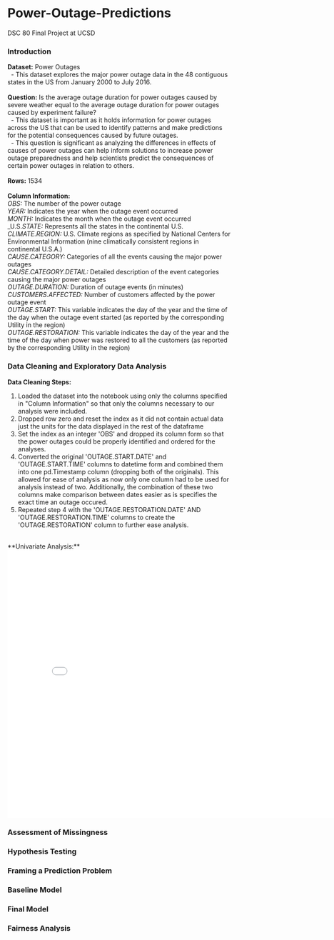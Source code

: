 # Power-Outage-Predictions
DSC 80 Final Project at UCSD

### Introduction
**Dataset:** Power Outages
<br/> &nbsp;  -  This dataset explores the major power outage data in the 48 contiguous states in the US from January 2000 to July 2016. 
<br/>
<br/>
**Question:** Is the average outage duration for power outages caused by severe weather equal to the average outage duration for power outages caused by experiment failure?
<br/> &nbsp;  -  This dataset is important as it holds information for power outages across the US that can be used to identify patterns and make predictions for the potential consequences caused by future outages. 
<br/> &nbsp;  -  This question is significant as analyzing the differences in effects of causes of power outages can help inform solutions to increase power outage preparedness and help scientists predict the consequences of certain power outages in relation to others. 
<br/>
<br/>
**Rows:** 1534 
<br/>
<br/>
**Column Information:**
<br/>
_OBS:_ The number of the power outage
<br/>
_YEAR:_ Indicates the year when the outage event occurred
<br/>
_MONTH:_ Indicates the month when the outage event occurred
<br/>
_U.S._STATE:_ Represents all the states in the continental U.S.
<br/>
_CLIMATE.REGION:_ U.S. Climate regions as specified by National Centers for Environmental Information (nine climatically consistent regions in continental U.S.A.)
<br/>
_CAUSE.CATEGORY:_ Categories of all the events causing the major power outages
<br/>
_CAUSE.CATEGORY.DETAIL:_ Detailed description of the event categories causing the major power outages
<br/>
_OUTAGE.DURATION:_ Duration of outage events (in minutes)
<br/>
_CUSTOMERS.AFFECTED:_ Number of customers affected by the power outage event
<br/>
_OUTAGE.START:_ This variable indicates the day of the year and the time of the day when the outage event started (as reported by the corresponding Utility in the region)
<br/>
_OUTAGE.RESTORATION:_ This variable indicates the day of the year and the time of the day when power was restored to all the customers (as reported by the corresponding Utility in the region)


### Data Cleaning and Exploratory Data Analysis
**Data Cleaning Steps:**
<br/>
1. Loaded the dataset into the notebook using only the columns specified in "Column Information" so that only the columns necessary to our analysis were included. 
2. Dropped row zero and reset the index as it did not contain actual data just the units for the data displayed in the rest of the dataframe
3. Set the index as an integer 'OBS' and dropped its column form so that the power outages could be properly identified and ordered for the analyses.
4. Converted the original 'OUTAGE.START.DATE' and 'OUTAGE.START.TIME' columns to datetime form and combined them into one pd.Timestamp column (dropping both of the originals). This allowed for ease of analysis as now only one column had to be used for analysis instead of two. Additionally, the combination of these two columns make comparison between dates easier as is specifies the exact time an outage occured.
5. Repeated step 4 with the 'OUTAGE.RESTORATION.DATE' AND 'OUTAGE.RESTORATION.TIME' columns to create the 'OUTAGE.RESTORATION' column to further ease analysis.

<br/>
**Univariate Analysis:**
<br/>
<iframe
  src="assets/file-name.html"
  width="800"
  height="600"
  frameborder="0"
></iframe>

### Assessment of Missingness
### Hypothesis Testing
### Framing a Prediction Problem
### Baseline Model
### Final Model
### Fairness Analysis
